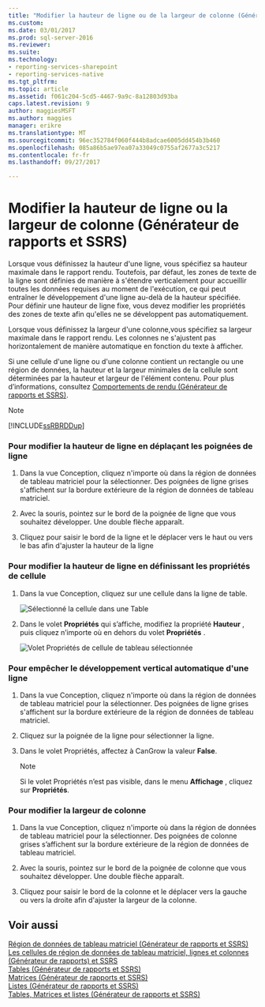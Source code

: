 ```yaml
---
title: "Modifier la hauteur de ligne ou de la largeur de colonne (Générateur de rapports et SSRS) | Documents Microsoft"
ms.custom: 
ms.date: 03/01/2017
ms.prod: sql-server-2016
ms.reviewer: 
ms.suite: 
ms.technology:
- reporting-services-sharepoint
- reporting-services-native
ms.tgt_pltfrm: 
ms.topic: article
ms.assetid: f061c204-5cd5-4467-9a9c-8a12803d93ba
caps.latest.revision: 9
author: maggiesMSFT
ms.author: maggies
manager: erikre
ms.translationtype: MT
ms.sourcegitcommit: 96ec352784f060f444b8adcae6005dd454b3b460
ms.openlocfilehash: 085a86b5ae97ea07a33049c0755af2677a3c5217
ms.contentlocale: fr-fr
ms.lasthandoff: 09/27/2017

---
```

# <a name="change-row-height-or-column-width-report-builder-and-ssrs"></a>Modifier la hauteur de ligne ou la largeur de colonne (Générateur de rapports et SSRS)
  Lorsque vous définissez la hauteur d'une ligne, vous spécifiez sa hauteur maximale dans le rapport rendu. Toutefois, par défaut, les zones de texte de la ligne sont définies de manière à s'étendre verticalement pour accueillir toutes les données requises au moment de l'exécution, ce qui peut entraîner le développement d'une ligne au-delà de la hauteur spécifiée. Pour définir une hauteur de ligne fixe, vous devez modifier les propriétés des zones de texte afin qu'elles ne se développent pas automatiquement.  
  
 Lorsque vous définissez la largeur d'une colonne,vous spécifiez sa largeur maximale dans le rapport rendu. Les colonnes ne s'ajustent pas horizontalement de manière automatique en fonction du texte à afficher.  
  
 Si une cellule d'une ligne ou d'une colonne contient un rectangle ou une région de données, la hauteur et la largeur minimales de la cellule sont déterminées par la hauteur et largeur de l'élément contenu. Pour plus d’informations, consultez [Comportements de rendu &#40;Générateur de rapports et SSRS&#41;](../../reporting-services/report-design/rendering-behaviors-report-builder-and-ssrs.md).  
  
> [!NOTE]  
>  [!INCLUDE[ssRBRDDup](../../includes/ssrbrddup-md.md)]  
  
### <a name="to-change-row-height-by-moving-row-handles"></a>Pour modifier la hauteur de ligne en déplaçant les poignées de ligne  
  
1.  Dans la vue Conception, cliquez n'importe où dans la région de données de tableau matriciel pour la sélectionner. Des poignées de ligne grises s'affichent sur la bordure extérieure de la région de données de tableau matriciel.  
  
2.  Avec la souris, pointez sur le bord de la poignée de ligne que vous souhaitez développer. Une double flèche apparaît.  
  
3.  Cliquez pour saisir le bord de la ligne et le déplacer vers le haut ou vers le bas afin d'ajuster la hauteur de la ligne  
  
### <a name="to-change-row-height-by-setting-cell-properties"></a>Pour modifier la hauteur de ligne en définissant les propriétés de cellule  
  
1.  Dans la vue Conception, cliquez sur une cellule dans la ligne de table.  
  
     ![Sélectionné la cellule dans une Table](../../reporting-services/report-design/media/table-selectcell.png "sélectionné la cellule dans une Table")  
  
2.  Dans le volet **Propriétés** qui s’affiche, modifiez la propriété **Hauteur** , puis cliquez n’importe où en dehors du volet **Propriétés** .  
  
     ![Volet Propriétés de cellule de tableau sélectionnée](../../reporting-services/report-design/media/cell-propertiespane.png "volet Propriétés de cellule de la table sélectionnée")  
  
### <a name="to-prevent-a-row-from-automatically-expanding-vertically"></a>Pour empêcher le développement vertical automatique d'une ligne  
  
1.  Dans la vue Conception, cliquez n'importe où dans la région de données de tableau matriciel pour la sélectionner. Des poignées de ligne grises s'affichent sur la bordure extérieure de la région de données de tableau matriciel.  
  
2.  Cliquez sur la poignée de la ligne pour sélectionner la ligne.  
  
3.  Dans le volet Propriétés, affectez à CanGrow la valeur **False**.  
  
    > [!NOTE]  
    >  Si le volet Propriétés n’est pas visible, dans le menu **Affichage** , cliquez sur **Propriétés**.  
  
### <a name="to-change-column-width"></a>Pour modifier la largeur de colonne  
  
1.  Dans la vue Conception, cliquez n'importe où dans la région de données de tableau matriciel pour la sélectionner. Des poignées de colonne grises s’affichent sur la bordure extérieure de la région de données de tableau matriciel.  
  
2.  Avec la souris, pointez sur le bord de la poignée de colonne que vous souhaitez développer. Une double flèche apparaît.  
  
3.  Cliquez pour saisir le bord de la colonne et le déplacer vers la gauche ou vers la droite afin d'ajuster la largeur de la colonne.  
  
## <a name="see-also"></a>Voir aussi  
 [Région de données de tableau matriciel (Générateur de rapports et SSRS)](tablix-data-region-report-builder-and-ssrs.md)   
 [Les cellules de région de données de tableau matriciel, lignes et colonnes (Générateur de rapports) et SSRS](tablix-data-region-cells-rows-and-columns-report-builder-and-ssrs.md)   
 [Tables (Générateur de rapports et SSRS)](../../reporting-services/report-design/tables-report-builder-and-ssrs.md)   
 [Matrices (Générateur de rapports et SSRS)](create-a-matrix-report-builder-and-ssrs.md)   
 [Listes (Générateur de rapports et SSRS)](create-invoices-and-forms-with-lists-report-builder-and-ssrs.md)   
 [Tables, Matrices et listes (Générateur de rapports et SSRS)](../../reporting-services/report-design/tables-matrices-and-lists-report-builder-and-ssrs.md)  
  
  
